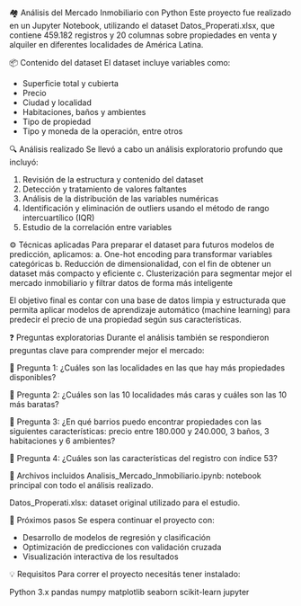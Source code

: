 🏘️ Análisis del Mercado Inmobiliario con Python
Este proyecto fue realizado en un Jupyter Notebook, utilizando el dataset Datos_Properati.xlsx, que contiene 459.182 registros y 20 columnas sobre propiedades en venta y alquiler en diferentes localidades de América Latina.

📦 Contenido del dataset
El dataset incluye variables como:

- Superficie total y cubierta
- Precio
- Ciudad y localidad
- Habitaciones, baños y ambientes
- Tipo de propiedad
- Tipo y moneda de la operación, entre otros

🔍 Análisis realizado
Se llevó a cabo un análisis exploratorio profundo que incluyó:

1. Revisión de la estructura y contenido del dataset
2. Detección y tratamiento de valores faltantes
3. Análisis de la distribución de las variables numéricas
4. Identificación y eliminación de outliers usando el método de rango intercuartílico (IQR)
5. Estudio de la correlación entre variables

⚙️ Técnicas aplicadas
Para preparar el dataset para futuros modelos de predicción, aplicamos:
a. One-hot encoding para transformar variables categóricas
b. Reducción de dimensionalidad, con el fin de obtener un dataset más compacto y eficiente
c. Clusterización para segmentar mejor el mercado inmobiliario y filtrar datos de forma más inteligente

El objetivo final es contar con una base de datos limpia y estructurada que permita aplicar modelos de aprendizaje automático (machine learning) para predecir el precio de una propiedad según sus características.

❓ Preguntas exploratorias
Durante el análisis también se respondieron preguntas clave para comprender mejor el mercado:

🤔 Pregunta 1: ¿Cuáles son las localidades en las que hay más propiedades disponibles?

🤔 Pregunta 2: ¿Cuáles son las 10 localidades más caras y cuáles son las 10 más baratas?

🤔 Pregunta 3: ¿En qué barrios puedo encontrar propiedades con las siguientes características: precio entre 180.000 y 240.000, 3 baños, 3 habitaciones y 6 ambientes?

🤔 Pregunta 4: ¿Cuáles son las características del registro con índice 53?

📁 Archivos incluidos
Analisis_Mercado_Inmobiliario.ipynb: notebook principal con todo el análisis realizado.

Datos_Properati.xlsx: dataset original utilizado para el estudio.

🚀 Próximos pasos
Se espera continuar el proyecto con:
- Desarrollo de modelos de regresión y clasificación
- Optimización de predicciones con validación cruzada
- Visualización interactiva de los resultados

💡 Requisitos
Para correr el proyecto necesitás tener instalado:

Python 3.x
pandas
numpy
matplotlib
seaborn
scikit-learn
jupyter
